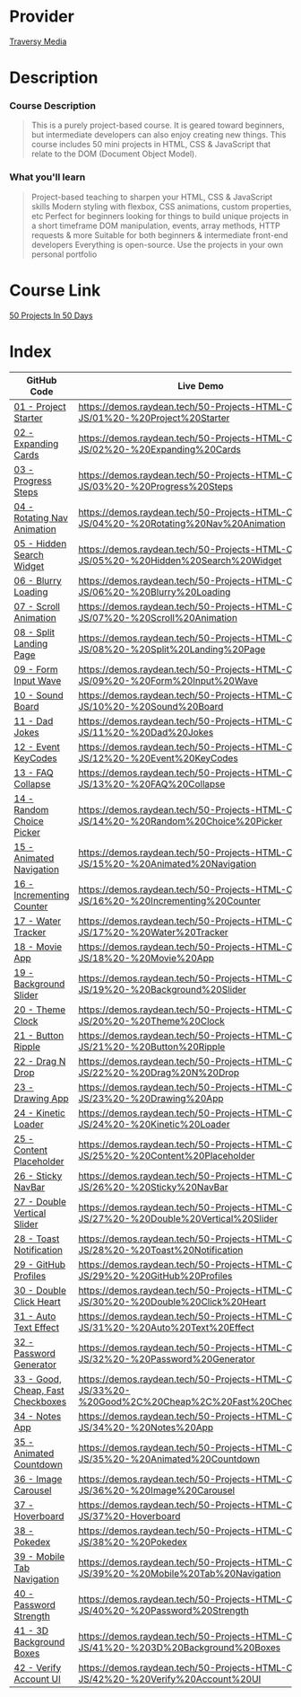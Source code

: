# Provider

[Traversy Media](https://www.traversymedia.com/)

# Description

### Course Description

>This is a purely project-based course. It is geared toward beginners, but intermediate developers can also enjoy creating new things. This course includes 50 mini projects in HTML, CSS & JavaScript that relate to the DOM (Document Object Model).

### What you'll learn

> Project-based teaching to sharpen your HTML, CSS & JavaScript skills
Modern styling with flexbox, CSS animations, custom properties, etc
Perfect for beginners looking for things to build unique projects in a short timeframe
DOM manipulation, events, array methods, HTTP requests & more
Suitable for both beginners & intermediate front-end developers
Everything is open-source. Use the projects in your own personal portfolio

# Course Link

[50 Projects In 50 Days](https://www.traversymedia.com/50-Projects-In-50-Days)

# Index
GitHub Code | Live Demo |
| --- | --- |
[01 - Project Starter](01%20-%20Project%20Starter/) | https://demos.raydean.tech/50-Projects-HTML-CSS-JS/01%20-%20Project%20Starter |
[02 - Expanding Cards](02%20-%20Expanding%20Cards/) | https://demos.raydean.tech/50-Projects-HTML-CSS-JS/02%20-%20Expanding%20Cards |
[03 - Progress Steps](03%20-%20Progress%20Steps/) | https://demos.raydean.tech/50-Projects-HTML-CSS-JS/03%20-%20Progress%20Steps |
[04 - Rotating Nav Animation](04%20-%20Rotating%20Nav%20Animation/) | https://demos.raydean.tech/50-Projects-HTML-CSS-JS/04%20-%20Rotating%20Nav%20Animation |
[05 - Hidden Search Widget](05%20-%20Hidden%20Search%20Widget/) | https://demos.raydean.tech/50-Projects-HTML-CSS-JS/05%20-%20Hidden%20Search%20Widget |
[06 - Blurry Loading](06%20-%20Blurry%20Loading/) | https://demos.raydean.tech/50-Projects-HTML-CSS-JS/06%20-%20Blurry%20Loading |
[07 - Scroll Animation](07%20-%20Scroll%20Animation/) | https://demos.raydean.tech/50-Projects-HTML-CSS-JS/07%20-%20Scroll%20Animation |
[08 - Split Landing Page](08%20-%20Split%20Landing%20Page/) | https://demos.raydean.tech/50-Projects-HTML-CSS-JS/08%20-%20Split%20Landing%20Page |
[09 - Form Input Wave](09%20-%20Form%20Input%20Wave/) | https://demos.raydean.tech/50-Projects-HTML-CSS-JS/09%20-%20Form%20Input%20Wave |
[10 - Sound Board](10%20-%20Sound%20Board/) | https://demos.raydean.tech/50-Projects-HTML-CSS-JS/10%20-%20Sound%20Board |
[11 - Dad Jokes](11%20-%20Dad%20Jokes/) | https://demos.raydean.tech/50-Projects-HTML-CSS-JS/11%20-%20Dad%20Jokes |
[12 - Event KeyCodes](12%20-%20Event%20KeyCodes/) | https://demos.raydean.tech/50-Projects-HTML-CSS-JS/12%20-%20Event%20KeyCodes |
[13 - FAQ Collapse](13%20-%20FAQ%20Collapse/) | https://demos.raydean.tech/50-Projects-HTML-CSS-JS/13%20-%20FAQ%20Collapse |
[14 - Random Choice Picker](14%20-%20Random%20Choice%20Picker/) | https://demos.raydean.tech/50-Projects-HTML-CSS-JS/14%20-%20Random%20Choice%20Picker |
[15 - Animated Navigation](15%20-%20Animated%20Navigation/) | https://demos.raydean.tech/50-Projects-HTML-CSS-JS/15%20-%20Animated%20Navigation |
[16 - Incrementing Counter](16%20-%20Incrementing%20Counter/) | https://demos.raydean.tech/50-Projects-HTML-CSS-JS/16%20-%20Incrementing%20Counter |
[17 - Water Tracker](17%20-%20Water%20Tracker/) | https://demos.raydean.tech/50-Projects-HTML-CSS-JS/17%20-%20Water%20Tracker |
[18 - Movie App](18%20-%20Movie%20App/) | https://demos.raydean.tech/50-Projects-HTML-CSS-JS/18%20-%20Movie%20App |
[19 - Background Slider](19%20-%20Background%20Slider/) | https://demos.raydean.tech/50-Projects-HTML-CSS-JS/19%20-%20Background%20Slider |
[20 - Theme Clock](20%20-%20Theme%20Clock/) | https://demos.raydean.tech/50-Projects-HTML-CSS-JS/20%20-%20Theme%20Clock |
[21 - Button Ripple](21%20-%20Button%20Ripple/) | https://demos.raydean.tech/50-Projects-HTML-CSS-JS/21%20-%20Button%20Ripple |
[22 - Drag N Drop](22%20-%20Drag%20N%20Drop/) | https://demos.raydean.tech/50-Projects-HTML-CSS-JS/22%20-%20Drag%20N%20Drop |
[23 - Drawing App](23%20-%20Drawing%20App/) | https://demos.raydean.tech/50-Projects-HTML-CSS-JS/23%20-%20Drawing%20App |
[24 - Kinetic Loader](24%20-%20Kinetic%20Loader/) | https://demos.raydean.tech/50-Projects-HTML-CSS-JS/24%20-%20Kinetic%20Loader |
[25 - Content Placeholder](25%20-%20Content%20Placeholder/) | https://demos.raydean.tech/50-Projects-HTML-CSS-JS/25%20-%20Content%20Placeholder |
[26 - Sticky NavBar](26%20-%20Sticky%20NavBar/) | https://demos.raydean.tech/50-Projects-HTML-CSS-JS/26%20-%20Sticky%20NavBar |
[27 - Double Vertical Slider](27%20-%20Double%20Vertical%20Slider/) | https://demos.raydean.tech/50-Projects-HTML-CSS-JS/27%20-%20Double%20Vertical%20Slider |
[28 - Toast Notification](28%20-%20Toast%20Notification/) | https://demos.raydean.tech/50-Projects-HTML-CSS-JS/28%20-%20Toast%20Notification |
[29 - GitHub Profiles](29%20-%20GitHub%20Profiles/) | https://demos.raydean.tech/50-Projects-HTML-CSS-JS/29%20-%20GitHub%20Profiles |
[30 - Double Click Heart](30%20-%20Double%20Click%20Heart/) | https://demos.raydean.tech/50-Projects-HTML-CSS-JS/30%20-%20Double%20Click%20Heart |
[31 - Auto Text Effect](31%20-%20Auto%20Text%20Effect/) | https://demos.raydean.tech/50-Projects-HTML-CSS-JS/31%20-%20Auto%20Text%20Effect |
[32 - Password Generator](32%20-%20Password%20Generator/) | https://demos.raydean.tech/50-Projects-HTML-CSS-JS/32%20-%20Password%20Generator |
[33 - Good, Cheap, Fast Checkboxes](33%20-%20Good%2C%20Cheap%2C%20Fast%20Checkboxes/) | https://demos.raydean.tech/50-Projects-HTML-CSS-JS/33%20-%20Good%2C%20Cheap%2C%20Fast%20Checkboxes |
[34 - Notes App](34%20-%20Notes%20App/) | https://demos.raydean.tech/50-Projects-HTML-CSS-JS/34%20-%20Notes%20App |
[35 - Animated Countdown](35%20-%20Animated%20Countdown/) | https://demos.raydean.tech/50-Projects-HTML-CSS-JS/35%20-%20Animated%20Countdown |
[36 - Image Carousel](36%20-%20Image%20Carousel/) | https://demos.raydean.tech/50-Projects-HTML-CSS-JS/36%20-%20Image%20Carousel |
[37 -Hoverboard](37%20-Hoverboard/) | https://demos.raydean.tech/50-Projects-HTML-CSS-JS/37%20-Hoverboard |
[38 - Pokedex](38%20-%20Pokedex/) | https://demos.raydean.tech/50-Projects-HTML-CSS-JS/38%20-%20Pokedex |
[39 - Mobile Tab Navigation](39%20-%20Mobile%20Tab%20Navigation/) | https://demos.raydean.tech/50-Projects-HTML-CSS-JS/39%20-%20Mobile%20Tab%20Navigation |
[40 - Password Strength](40%20-%20Password%20Strength/) | https://demos.raydean.tech/50-Projects-HTML-CSS-JS/40%20-%20Password%20Strength |
[41 - 3D Background Boxes](41%20-%203D%20Background%20Boxes/) | https://demos.raydean.tech/50-Projects-HTML-CSS-JS/41%20-%203D%20Background%20Boxes |
[42 - Verify Account UI](42%20-%20Verify%20Account%20UI/) | https://demos.raydean.tech/50-Projects-HTML-CSS-JS/42%20-%20Verify%20Account%20UI |
